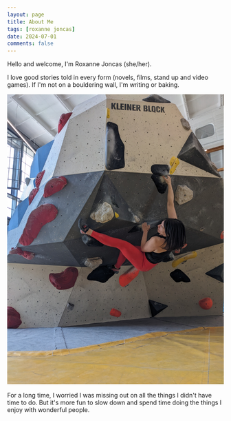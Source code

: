 ```yaml
---
layout: page
title: About Me
tags: [roxanne joncas]
date: 2024-07-01
comments: false
---
```

Hello and welcome, I'm Roxanne Joncas (she/her). 

I love good stories told in every form (novels, films, stand up and video games). If I'm not on a bouldering wall, I'm writing or baking.
    
![Roxanne Joncas 2019](/assets/img/mandala_rox_may2024.jpg)

For a long time, I worried I was missing out on all the things I didn't have time to do. But it's more fun to slow down and spend time doing the things I enjoy with wonderful people.
